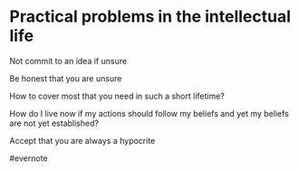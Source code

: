 # Practical problems in the intellectual life

Not commit to an idea if unsure

Be honest that you are unsure

How to cover most that you need in such a short lifetime?

How do I live now if my actions should follow my beliefs and yet my beliefs are not yet established?

Accept that you are always a hypocrite

\#evernote

